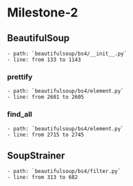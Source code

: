 # Milestone-2

## BeautifulSoup
    - path: `beautifulsoup/bs4/__init__.py`
    - line: from 133 to 1143
### prettify
    - path: `beautifulsoup/bs4/element.py`
    - line: from 2601 to 2605

### find_all
    - path: `beautifulsoup/bs4/element.py`
    - line: from 2715 to 2745

## SoupStrainer
    - path: `beautifulsoup/bs4/filter.py`
    - line: from 313 to 682

